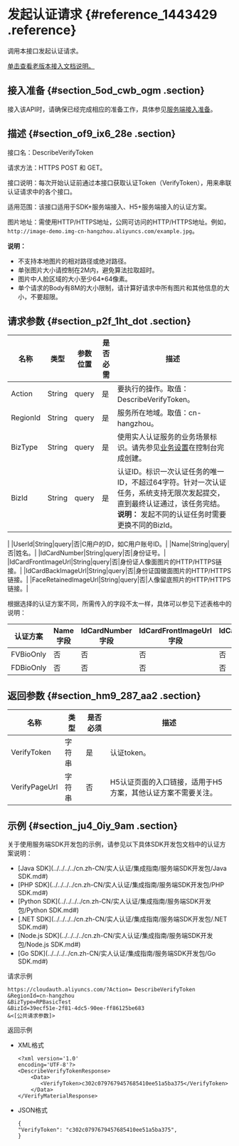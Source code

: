 # 发起认证请求 {#reference_1443429 .reference}

调用本接口发起认证请求。

[单击查看老版本接入文档说明。](../../../../cn.zh-CN/老系统文档说明/老版本接入文档说明.md#)

## 接入准备 {#section_5od_cwb_ogm .section}

接入该API时，请确保已经完成相应的准备工作，具体参见[服务端接入准备](cn.zh-CN/活体人脸验证/集成指南/服务端接入/服务端接入准备.md#)。

## 描述 {#section_of9_ix6_28e .section}

接口名：DescribeVerifyToken

请求方法：HTTPS POST 和 GET。

接口说明：每次开始认证前通过本接口获取认证Token（VerifyToken），用来串联认证请求中的各个接口。

适用范围：该接口适用于SDK+服务端接入、H5+服务端接入的认证方案。

图片地址：需使用HTTP/HTTPS地址，公网可访问的HTTP/HTTPS地址。例如，`http://image-demo.img-cn-hangzhou.aliyuncs.com/example.jpg`。

**说明：** 

-   不支持本地图片的相对路径或绝对路径。
-   单张图片大小请控制在2M内，避免算法拉取超时。
-   图片中人脸区域的大小至少64\*64像素。
-   单个请求的Body有8M的大小限制，请计算好请求中所有图片和其他信息的大小，不要超限。

## 请求参数 {#section_p2f_1ht_dot .section}

|名称|类型|参数位置|是否必需|描述|
|--|--|----|----|--|
|Action|String|query|是|要执行的操作。取值：DescribeVerifyToken。|
|RegionId|String|query|是|服务所在地域。取值：cn-hangzhou。|
|BizType|String|query|是|使用实人认证服务的业务场景标识。请先参见[业务设置](../../../../cn.zh-CN/快速入门/业务设置.md#)在控制台完成创建。|
|BizId|String|query|是|认证ID。标识一次认证任务的唯一ID，不超过64字符。针对一次认证任务，系统支持无限次发起提交，直到最终认证通过，该任务完结。 **说明：** 发起不同的认证任务时需要更换不同的BizId。

 |
|UserId|String|query|否|C用户的ID，如C用户账号ID。|
|Name|String|query|否|姓名。|
|IdCardNumber|String|query|否|身份证号。|
|IdCardFrontImageUrl|String|query|否|身份证人像面图片的HTTP/HTTPS链接。|
|IdCardBackImageUrl|String|query|否|身份证国徽面图片的HTTP/HTTPS链接。|
|FaceRetainedImageUrl|String|query|否|人像留底照片的HTTP/HTTPS链接。|

根据选择的认证方案不同，所需传入的字段不太一样，具体可以参见下述表格中的说明：

|认证方案|Name字段|IdCardNumber字段|IdCardFrontImageUrl字段|IdCardBackImageUrl字段|FaceRetainedImageUrl字段|
|----|------|--------------|---------------------|--------------------|----------------------|
|FVBioOnly|否|否|否|否|是|
|FDBioOnly|否|否|否|否|否|

## 返回参数 {#section_hm9_287_aa2 .section}

|名称|类型|是否必须|描述|
|--|--|----|--|
|VerifyToken|字符串|是|认证token。|
|VerifyPageUrl|字符串|否|H5认证页面的入口链接，适用于H5方案，其他认证方案不需要关注。|

## 示例 {#section_ju4_0iy_9am .section}

关于使用服务端SDK开发包的示例，请参见以下具体SDK开发包文档中的认证方案说明：

-   [Java SDK](../../../../cn.zh-CN/实人认证/集成指南/服务端SDK开发包/Java SDK.md#)
-   [PHP SDK](../../../../cn.zh-CN/实人认证/集成指南/服务端SDK开发包/PHP SDK.md#)
-   [Python SDK](../../../../cn.zh-CN/实人认证/集成指南/服务端SDK开发包/Python SDK.md#)
-   [.NET SDK](../../../../cn.zh-CN/实人认证/集成指南/服务端SDK开发包/.NET SDK.md#)
-   [Node.js SDK](../../../../cn.zh-CN/实人认证/集成指南/服务端SDK开发包/Node.js SDK.md#)
-   [Go SDK](../../../../cn.zh-CN/实人认证/集成指南/服务端SDK开发包/Go SDK.md#)

请求示例

``` {#codeblock_het_dis_ls2}
https://cloudauth.aliyuncs.com/?Action= DescribeVerifyToken
&RegionId=cn-hangzhou
&BizType=RPBasicTest
&BizId=39ecf51e-2f81-4dc5-90ee-ff86125be683
&<[公共请求参数]>
```

返回示例

-   XML格式

    ``` {#codeblock_i51_3jd_jpk}
    <?xml version='1.0'
    encoding='UTF-8'?>
    <DescribeVerifyTokenResponse>
        <Data>
           <VerifyToken>c302c0797679457685410ee51a5ba375</VerifyToken>
        </Data>
    </VerifyMaterialResponse>
    ```

-   JSON格式

    ``` {#codeblock_efa_ove_tsa}
    {     
    "VerifyToken": "c302c0797679457685410ee51a5ba375",
    }
    ```


